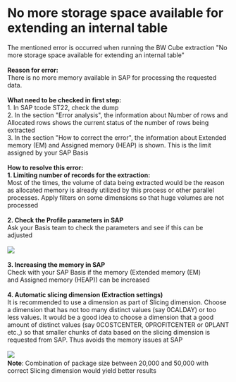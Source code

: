 # No more storage space available for extending an internal table

<!--html-->The mentioned error is occurred when running the BW Cube extraction "No more storage space available for extending an internal table"<div><br></div><div><b>Reason for error:</b></div><div>There is no more memory available in SAP for processing the requested data.</div><div><br></div><div><b>What need to be checked in first step:</b></div><div>1. In SAP tcode ST22, check the dump</div><div>2. In the section "Error analysis", the information about Number of rows and Allocated rows shows the current status of the number of rows being extracted</div><div>3. In the section "How to correct the error", the information about&nbsp;Extended memory (EM) and&nbsp;Assigned memory (HEAP) is shown. This is the limit assigned by your SAP Basis</div><div><br></div><div><b>How to resolve this error:</b></div><div><b>1. Limiting number of records for the extraction:</b></div><div>Most of the times, the volume of data being extracted would be the reason as allocated memory is already utilized by this process or other parallel processes. Apply filters on some dimensions so that huge volumes are not processed</div><div><br></div><div><b>2. Check the Profile parameters in SAP</b></div><div>Ask your Basis team to check the parameters and see if this can be adjusted</div><div><br></div><div><img src="https://support.theobald-software.com/helpdesk/File/Get/96725" class="resizable" style="max-width: 100%;"><br></div><div><br></div><div><b>3. Increasing the memory in SAP</b></div><div>Check with your SAP Basis if the memory (<span style="font-size: 14px;">Extended memory (EM) and&nbsp;Assigned memory (HEAP)) can be increased&nbsp;</span></div><div><span style="font-size: 14px;"><br></span></div><div><span style="font-size: 14px;"><b>4. Automatic slicing dimension (Extraction settings)</b></span></div><div>It is recommended&nbsp;to use a dimension as part of Slicing dimension. Choose a dimension that has not too many distinct values (say 0CALDAY) or too less values. It would be a good idea to choose a dimension that a good amount of distinct values (say 0COSTCENTER, 0PROFITCENTER or 0PLANT etc.,) so that smaller chunks of data based on the slicing dimension is requested from SAP. Thus avoids the memory issues at SAP</div><div><span style="font-size: 14px;"><br></span></div><div><img src="https://support.theobald-software.com/helpdesk/File/Get/96724" class="resizable" style="max-width: 100%;"><span style="font-size: 14px;"><br></span></div><div><b>Note</b>: Combination of package size between 20,000 and 50,000 with correct Slicing dimension would yield better results</div><div><br></div>